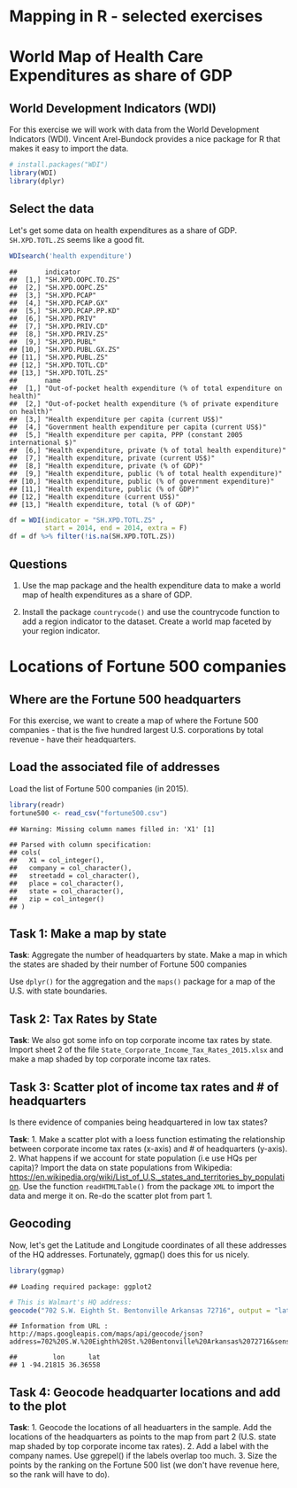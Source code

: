 Mapping in R - selected exercises
================

World Map of Health Care Expenditures as share of GDP
=====================================================

World Development Indicators (WDI)
----------------------------------

For this exercise we will work with data from the World Development Indicators (WDI). Vincent Arel-Bundock provides a nice package for R that makes it easy to import the data.

``` r
# install.packages("WDI")
library(WDI)
library(dplyr)
```

Select the data
---------------

Let's get some data on health expenditures as a share of GDP. `SH.XPD.TOTL.ZS` seems like a good fit.

``` r
WDIsearch('health expenditure')
```

    ##       indicator          
    ##  [1,] "SH.XPD.OOPC.TO.ZS"
    ##  [2,] "SH.XPD.OOPC.ZS"   
    ##  [3,] "SH.XPD.PCAP"      
    ##  [4,] "SH.XPD.PCAP.GX"   
    ##  [5,] "SH.XPD.PCAP.PP.KD"
    ##  [6,] "SH.XPD.PRIV"      
    ##  [7,] "SH.XPD.PRIV.CD"   
    ##  [8,] "SH.XPD.PRIV.ZS"   
    ##  [9,] "SH.XPD.PUBL"      
    ## [10,] "SH.XPD.PUBL.GX.ZS"
    ## [11,] "SH.XPD.PUBL.ZS"   
    ## [12,] "SH.XPD.TOTL.CD"   
    ## [13,] "SH.XPD.TOTL.ZS"   
    ##       name                                                                   
    ##  [1,] "Out-of-pocket health expenditure (% of total expenditure on health)"  
    ##  [2,] "Out-of-pocket health expenditure (% of private expenditure on health)"
    ##  [3,] "Health expenditure per capita (current US$)"                          
    ##  [4,] "Government health expenditure per capita (current US$)"               
    ##  [5,] "Health expenditure per capita, PPP (constant 2005 international $)"   
    ##  [6,] "Health expenditure, private (% of total health expenditure)"          
    ##  [7,] "Health expenditure, private (current US$)"                            
    ##  [8,] "Health expenditure, private (% of GDP)"                               
    ##  [9,] "Health expenditure, public (% of total health expenditure)"           
    ## [10,] "Health expenditure, public (% of government expenditure)"             
    ## [11,] "Health expenditure, public (% of GDP)"                                
    ## [12,] "Health expenditure (current US$)"                                     
    ## [13,] "Health expenditure, total (% of GDP)"

``` r
df = WDI(indicator = "SH.XPD.TOTL.ZS" ,
         start = 2014, end = 2014, extra = F)
df = df %>% filter(!is.na(SH.XPD.TOTL.ZS))
```

Questions
---------

1.  Use the map package and the health expenditure data to make a world map of health expenditures as a share of GDP.

2.  Install the package `countrycode()` and use the countrycode function to add a region indicator to the dataset. Create a world map faceted by your region indicator.

Locations of Fortune 500 companies
==================================

Where are the Fortune 500 headquarters
--------------------------------------

For this exercise, we want to create a map of where the Fortune 500 companies - that is the five hundred largest U.S. corporations by total revenue - have their headquarters.

<!---
## Addresses

Let's get the addresses here: https://www.geolounge.com/fortune-500-list-by-state-for-2015/


```r
library(XML)
library(RCurl)
```

```
## Loading required package: bitops
```

```r
fortune500_url <- getURL("https://www.geolounge.com/fortune-500-list-by-state-for-2015/",.opts = list(ssl.verifypeer = FALSE) )  # We needs this because the site is https
fortune500 = readHTMLTable(fortune500_url, header = TRUE, which = 1)
colnames(fortune500) <- tolower(colnames(fortune500))
fortune500 <- subset(fortune500, select=c("company","streetadd","place","state","zip"))
write.csv(fortune500, "fortune500.csv")
```
--->
Load the associated file of addresses
-------------------------------------

Load the list of Fortune 500 companies (in 2015).

``` r
library(readr)
fortune500 <- read_csv("fortune500.csv")
```

    ## Warning: Missing column names filled in: 'X1' [1]

    ## Parsed with column specification:
    ## cols(
    ##   X1 = col_integer(),
    ##   company = col_character(),
    ##   streetadd = col_character(),
    ##   place = col_character(),
    ##   state = col_character(),
    ##   zip = col_integer()
    ## )

Task 1: Make a map by state
---------------------------

**Task**: Aggregate the number of headquarters by state. Make a map in which the states are shaded by their number of Fortune 500 companies

Use `dplyr()` for the aggregation and the `maps()` package for a map of the U.S. with state boundaries.

Task 2: Tax Rates by State
--------------------------

**Task**: We also got some info on top corporate income tax rates by state. Import sheet 2 of the file `State_Corporate_Income_Tax_Rates_2015.xlsx` and make a map shaded by top corporate income tax rates.

Task 3: Scatter plot of income tax rates and \# of headquarters
---------------------------------------------------------------

Is there evidence of companies being headquartered in low tax states?

**Task**: 1. Make a scatter plot with a loess function estimating the relationship between corporate income tax rates (x-axis) and \# of headquarters (y-axis). 2. What happens if we account for state population (i.e use HQs per capita)? Import the data on state populations from Wikipedia: <https://en.wikipedia.org/wiki/List_of_U.S._states_and_territories_by_population>. Use the function `readHTMLTable()` from the package `XML` to import the data and merge it on. Re-do the scatter plot from part 1.

Geocoding
---------

Now, let's get the Latitude and Longitude coordinates of all these addresses of the HQ addresses. Fortunately, ggmap() does this for us nicely.

``` r
library(ggmap)
```

    ## Loading required package: ggplot2

``` r
# This is Walmart's HQ address:
geocode("702 S.W. Eighth St. Bentonville Arkansas 72716", output = "latlon" , source = "google")
```

    ## Information from URL : http://maps.googleapis.com/maps/api/geocode/json?address=702%20S.W.%20Eighth%20St.%20Bentonville%20Arkansas%2072716&sensor=false

    ##         lon      lat
    ## 1 -94.21815 36.36558

Task 4: Geocode headquarter locations and add to the plot
---------------------------------------------------------

**Task**: 1. Geocode the locations of all headuarters in the sample. Add the locations of the headquarters as points to the map from part 2 (U.S. state map shaded by top corporate income tax rates). 2. Add a label with the company names. Use ggrepel() if the labels overlap too much. 3. Size the points by the ranking on the Fortune 500 list (we don't have revenue here, so the rank will have to do).
